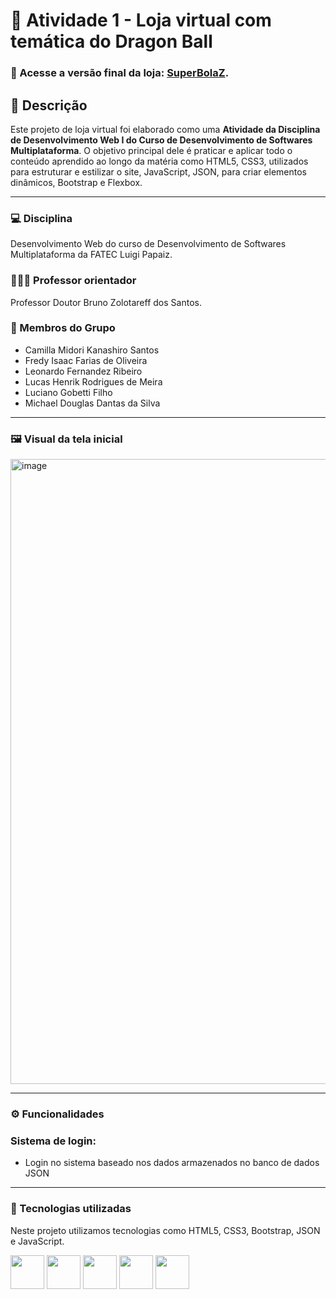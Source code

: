 # 🛒 Atividade 1 - Loja virtual com temática do Dragon Ball
### 🔗 Acesse a versão final da loja: [SuperBolaZ](https://lucashenrikrm.github.io/superbolaz/).

## 📄 Descrição
Este projeto de loja virtual foi elaborado como uma **Atividade da Disciplina de Desenvolvimento Web I do Curso de Desenvolvimento de Softwares Multiplataforma**.
O objetivo principal dele é praticar e aplicar todo o conteúdo aprendido ao longo da matéria como HTML5, CSS3, utilizados para estruturar e estilizar o site, JavaScript, JSON, para criar elementos dinâmicos, Bootstrap e Flexbox.

---
### 💻 Disciplina
Desenvolvimento Web do curso de Desenvolvimento de Softwares Multiplataforma da FATEC Luigi Papaiz.

### 👨🏻‍🏫 Professor orientador
Professor Doutor Bruno Zolotareff dos Santos.

### 👥 Membros do Grupo
- Camilla Midori Kanashiro Santos
- Fredy Isaac Farias de Oliveira
- Leonardo Fernandez Ribeiro
- Lucas Henrik Rodrigues de Meira
- Luciano Gobetti Filho
- Michael Douglas Dantas da Silva 

---

### 🖼️ Visual da tela inicial
<img width="1919" height="1000" alt="image" src="https://github.com/user-attachments/assets/57c1d7c4-9e73-4f96-ab2f-52badab8352a" />

---

### ⚙️ Funcionalidades

### Sistema de login:
- Login no sistema baseado nos dados armazenados no banco de dados JSON


---
### 🔧 Tecnologias utilizadas
Neste projeto utilizamos tecnologias como HTML5, CSS3, Bootstrap, JSON e JavaScript.
<div display="inline">
<img width="54px" height="54px"  src="https://cdn.jsdelivr.net/gh/devicons/devicon@latest/icons/html5/html5-original.svg" />   
<img width="54px" height="54px"  src="https://cdn.jsdelivr.net/gh/devicons/devicon@latest/icons/css3/css3-original.svg" />
<img width="54px" height="54px"  src="https://cdn.jsdelivr.net/gh/devicons/devicon@latest/icons/bootstrap/bootstrap-original.svg" />     
<img width="54px" height="54px"  src="https://cdn.jsdelivr.net/gh/devicons/devicon@latest/icons/json/json-original.svg" />       
<img width="54px" height="54px"  src="https://cdn.jsdelivr.net/gh/devicons/devicon@latest/icons/javascript/javascript-original.svg" />    
<div> 
<th>
